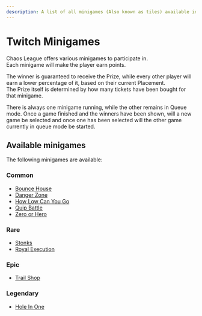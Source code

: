 ```yaml
---
description: A list of all minigames (Also known as tiles) available in Chaos League to play.
---
```


# Twitch Minigames

Chaos League offers various minigames to participate in.  
Each minigame will make the player earn points.

The winner is guaranteed to receive the Prize, while every other player will earn a lower percentage of it, based on their current Placement.  
The Prize itself is determined by how many tickets have been bought for that minigame.

There is always one minigame running, while the other remains in Queue mode. Once a game finished and the winners have been shown, will a new game be selected and once one has been selected will the other game currently in queue mode be started.

## Available minigames

The following minigames are available:

### Common

- [Bounce House](common/bounce-house.md)
- [Danger Zone](common/danger-zone.md)
- [How Low Can You Go](common/how-low-can-you-go.md)
- [Quip Battle](common/quip-battle.md)
- [Zero or Hero](common/zero-or-hero.md)

### Rare

- [Stonks](rare/stonks.md)
- [Royal Execution](rare/royal-execution.md)

### Epic

- [Trail Shop](epic/trail-shop.md)

### Legendary

- [Hole In One](legendary/hole-in-one.md)
